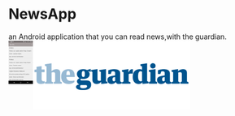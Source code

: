 # NewsApp
an Android application that you can read news,with the guardian.
![RESİM](https://raw.githubusercontent.com/haliltprkk/NewsApp/master/images/guardian.png)
<img src="https://raw.githubusercontent.com/haliltprkk/NewsApp/master/images/newsApp.png" width="48" align="left">


